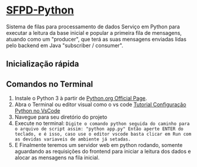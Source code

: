 # [SFPD-Python]()
Sistema de filas para processamento de dados
Serviço em Python para executar a leitura da base inicial e popular a primeira fila de mensagens, atuando como um "producer", que terá as suas mensagens enviadas
lidas pelo backend em Java "subscriber / consumer".

## Inicialização rápida

## Comandos no Terminal

1. Instale o Python 3 à partir de [Python.org Official Page](https://www.python.org/downloads/).
2. Abra o Terminal ou editor visual como o vs code [Tutorial Configuração Python no VsCode](https://code.visualstudio.com/docs/python/python-tutorial)
3. Navegue para seu diretório do projeto
4. Execute no terminal: `Digite o comando python seguida do caminho para o arquivo de script assim: "python app.py" Então aperte ENTER do teclado, e é isso, caso use o editor vscode basta clicar em Run com as devidas variaveis de ambiente já setadas.`
6. E Finalmente teremos um servidor web em python rodando, somente aguardando as requisições do frontend para iniciar a leitura dos dados e alocar as mensagens na fila inicial.
